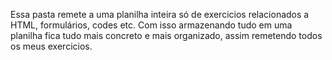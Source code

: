 Essa pasta remete a uma planilha inteira só de exercicios relacionados a HTML, formulários, codes etc. Com isso armazenando tudo em uma planilha fica tudo mais concreto e mais organizado, assim remetendo todos os meus exercicios.
